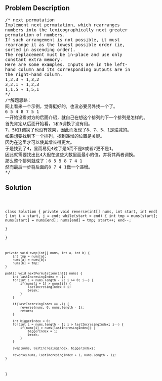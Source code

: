 <!--
<style>
  body { font-family: Arial, sans-serif; }
  .container { max-width: 100%; margin: 0 auto; padding: 10px; }
  .comment-block { max-width: 30%; background-color: #f9f9f9; padding: 10px; border-left: 5px solid #ccc; overflow-wrap: break-word; white-space: pre-wrap; }
  .code-block { background-color: #f4f4f4; padding: 10px; border: 1px solid #ddd; overflow-wrap: break-word; white-space: pre-wrap; }
</style>
-->

<div class='container'>
<h2>Problem Description</h2>
<div class='comment-block'>
<pre>
/* next permutation
Implement next permutation, which rearranges
numbers into the lexicographically next greater
permutation of numbers.
If such arrangement is not possible, it must
rearrange it as the lowest possible order (ie,
sorted in ascending order).
The replacement must be in-place and use only
constant extra memory.
Here are some examples. Inputs are in the left-
hand column and its corresponding outputs are in
the right-hand column.
1,2,3 → 1,3,2
3,2,1 → 1,2,3
1,1,5 → 1,5,1
*/
/*解题思路：
网上看来一个示例，觉得挺好的，也没必要另外找一个了。
6 5 4 8 7 5 1
一开始没看对方的后面介绍，就自己在想这个排列的下一个排列是怎样的。
首先肯定从后面开始看，1和5调换了没有用。
7、5和1调换了也没有效果，因此而发现了8、7、5、1是递减的。
如果想要找到下一个排列，找到递增的位置是关键。
因为在这里才可以使其增长得更大。
于是找到了4，显而易见4过了是5而不是8或者7更不是1。
因此就需要找出比4大但在这些大数里面最小的值，并将其两者调换。
那么整个排列就成了：6 5 5 8 7 4 1
然而最后一步将后面的8 7 4 1做一个递增。
*/
</pre>
</div>

<h2>Solution</h2>
<div class='code-block'>
<pre><code class='language-java'>


class Solution {
    private void reverse(int[] nums, int start, int end) {
        int i = start, j = end;
        while(start < end) {
            int tmp = nums[start];
            nums[start] = nums[end];
            nums[end] = tmp;
            start++;
            end--;      
        }    
    }
    
    private void swap(int[] nums, int a, int b) {
        int tmp = nums[a];
        nums[a] = nums[b];
        nums[b] = tmp;
    }
    
    public void nextPermutation(int[] nums) {
        int lastIncresingIndex = -1;
        for(int i = nums.length - 2; i >= 0; i--) {
            if(nums[i + 1] > nums[i]) {
                lastIncresingIndex = i;
                break;
            }
        }
        
        if(lastIncresingIndex == -1) {
            reverse(nums, 0, nums.length - 1);
            return;
        }
        
        int biggerIndex = 0;
        for(int i = nums.length - 1; i > lastIncresingIndex; i--) {
            if(nums[i] > nums[lastIncresingIndex]) {
                biggerIndex = i;
                break;
            }
        }
        
        swap(nums, lastIncresingIndex, biggerIndex);
        
        reverse(nums, lastIncresingIndex + 1, nums.length - 1);
    }
}

</code></pre>
</div>
</div>
